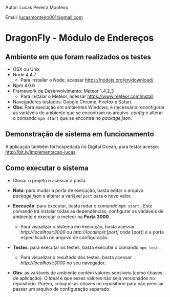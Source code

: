 Autor: Lucas Pereira Monteiro

Email: lucasmonteiro001@gmail.com

DragonFly - Módulo de Endereços
===============================

Ambiente em que foram realizados os testes
--------------------
- OSX ou Unix
- Node 4.4.7
    -   Para installar o Node, acessar https://nodejs.org/en/download/
- Npm 4.0.0
- Framework de Desenvolvimento: Meteor 1.4.2.3
    -   Para instalar o Meteor, acessar https://www.meteor.com/install
- Navegadores testados: Google Chrome, Firefox e Safari.
- **Obs:** Para execução em ambientes Windows, é necessário reconfigurar as variáveis de ambiente que se encontram no arquivo *.config* e alterar o comando ```npm start``` que se encontra no *package.json*.

Demonstração de sistema em funcionamento
----------------------------------------
A aplicação também foi hospedada no Digital Ocean, para testar 
acesse: http://bit.ly/implementacao-lucas

Como executar o sistema
-----------------------
- Clonar o projeto e acessar a pasta.
- **Nota**: para mudar a porta de execução, basta editar o arquivo *package.json* e alterar a variável ```port``` para o novo valor.
- **Execução**: para executar, basta rodar o comando 
```npm start``` . Este comando irá instalar todas as dependências, configurar as variáveis de ambiente e executar o meteor na **Porta 3000**.
    - Para visualizar o sistema em execução, basta acessar *http://localhost:3000* ou *http://localhost:[port]* onde [port] é a porta especificado no arquivo de configuração.
 
- **Testes**: para executar os testes, basta executar o comando ```npm test``` .
    - Para visualizar o resultado dos testes, basta acessar *http://localhost:3000* no seu navegador. 
- **Obs**: as variáveis de ambiente contém valores sensíveis (como chaves de aplicação). O ideal é que esses valores não seja versionados no repositório. Porém, coloquei as chaves no repositório para não precisar passar um arquivo de configuração separado.

